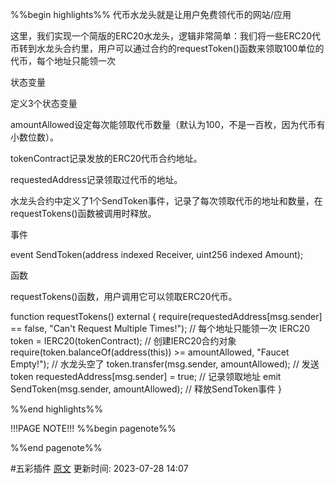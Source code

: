 %%begin highlights%%
代币水龙头就是让用户免费领代币的网站/应用

这里，我们实现一个简版的ERC20水龙头，逻辑非常简单：我们将一些ERC20代币转到水龙头合约里，用户可以通过合约的requestToken()函数来领取100单位的代币，每个地址只能领一次

状态变量

定义3个状态变量

amountAllowed设定每次能领取代币数量（默认为100，不是一百枚，因为代币有小数位数）。

tokenContract记录发放的ERC20代币合约地址。

requestedAddress记录领取过代币的地址。

水龙头合约中定义了1个SendToken事件，记录了每次领取代币的地址和数量，在requestTokens()函数被调用时释放。

事件​

event SendToken(address indexed Receiver, uint256 indexed Amount);

函数​

requestTokens()函数，用户调用它可以领取ERC20代币。

function requestTokens() external {
require(requestedAddress[msg.sender] == false, "Can't Request Multiple Times!"); // 每个地址只能领一次
IERC20 token = IERC20(tokenContract); // 创建IERC20合约对象
require(token.balanceOf(address(this)) >= amountAllowed, "Faucet Empty!"); // 水龙头空了
token.transfer(msg.sender, amountAllowed); // 发送token
requestedAddress[msg.sender] = true; // 记录领取地址
emit SendToken(msg.sender, amountAllowed); // 释放SendToken事件
}

%%end highlights%%

!!!PAGE NOTE!!!
%%begin pagenote%%

%%end pagenote%%

 #五彩插件 [原文](https://www.wtf.academy/solidity-application/Faucet/)
更新时间: 2023-07-28 14:07
